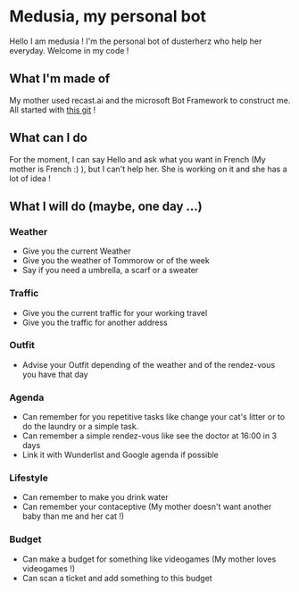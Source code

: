 # Medusia, my personal bot

Hello I am medusia ! I'm the personal bot of dusterherz who help her everyday. Welcome in my code !

## What I'm made of

My mother used recast.ai and the microsoft Bot Framework to construct me. All started with [this git](https://github.com/RecastAI/starter-bot-microsoft-connector) !

## What can I do

For the moment, I can say Hello and ask what you want in French (My mother is French :) ), but I can't help her. She is working on it and she has a lot of idea !

## What I will do (maybe, one day ...)

### Weather

* Give you the current Weather
* Give you the weather of Tommorow or of the week
* Say if you need a umbrella, a scarf or a sweater

### Traffic

* Give you the current traffic for your working travel
* Give you the traffic for another address

### Outfit

* Advise your Outfit depending of the weather and of the rendez-vous you have that day

### Agenda

* Can remember for you repetitive tasks like change your cat's litter or to do the laundry or a simple task.
* Can remember a simple rendez-vous like see the doctor at 16:00 in 3 days
* Link it with Wunderlist and Google agenda if possible

### Lifestyle

* Can remember to make you drink water
* Can remember your contaceptive (My mother doesn't want another baby than me and her cat !)

### Budget

* Can make a budget for something like videogames (My mother loves videogames !)
* Can scan a ticket and add something to this budget
